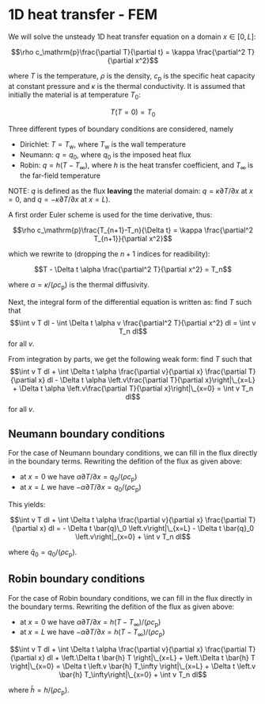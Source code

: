 1D heat transfer - FEM
============

We will solve the unsteady 1D heat transfer equation on a domain $x \in [0,L]$:

$$\rho c_\mathrm{p}\frac{\partial T}{\partial t} = 
\kappa \frac{\partial^2 T}{\partial x^2}$$

where $T$ is the temperature, $\rho$ is the density, $c_\mathrm{p}$ is the
specific heat capacity at constant pressure and $\kappa$ is the thermal 
conductivity. It is assumed that initially the material is at temperature $T_0$:

$$T(T=0)=T_0$$

Three different
types of boundary conditions are considered, namely 
* Dirichlet: $T = T_\mathrm{w}$, where $T_\mathrm{w}$ is the wall temperature
* Neumann: $q=q_0$, where $q_0$ is the imposed heat flux
* Robin: $q=h(T-T_\infty)$, where $h$ is the heat transfer coefficient, and 
$T_\infty$ is the far-field temperature

NOTE: $q$ is defined as the flux **leaving** the material domain: 
$q=\kappa \partial T/\partial x$ at $x=0$, and $q=-\kappa \partial T/\partial x$ at
$x=L$).

A first order Euler scheme is used for the time derivative, thus:

$$\rho c_\mathrm{p}\frac{T_{n+1}-T_n}{\Delta t} = 
\kappa \frac{\partial^2 T_{n+1}}{\partial x^2}$$

which we rewrite to (dropping the $n+1$ indices for readibility):

$$T - \Delta t \alpha \frac{\partial^2 T}{\partial x^2} = T_n$$

where $\alpha = \kappa / (\rho c_\mathrm{p})$ is the thermal diffusivity.

Next, the integral form of the differential equation is written as: find $T$ such that
$$\int v  T dl - \int \Delta t \alpha v \frac{\partial^2 T}{\partial x^2} dl = \int v T_n dl$$
for all $v$.

From integration by parts, we get the following weak form: find $T$ such that
$$\int v  T dl + \int \Delta t \alpha \frac{\partial v}{\partial x} \frac{\partial T}{\partial x} dl - \Delta t \alpha \left.v\frac{\partial T}{\partial x}\right|\_{x=L} + \Delta t \alpha \left.v\frac{\partial T}{\partial x}\right|\_{x=0} = \int v T_n dl$$
for all $v$.

Neumann boundary conditions
--------
For the case of Neumann boundary conditions, we can fill in the flux directly in
the boundary terms. Rewriting the defition of the flux as given above: 

* at $x=0$ we have $\alpha \partial T/\partial x=q_0/(\rho c_\mathrm{p})$
* at $x=L$ we have $-\alpha \partial T/\partial x=q_0/(\rho c_\mathrm{p})$

This yields:

$$\int v  T dl + \int \Delta t \alpha \frac{\partial v}{\partial x} \frac{\partial T}{\partial x} dl = - \Delta t \bar{q}\_0 \left.v\right|\_{x=L} - \Delta t \bar{q}_0 \left.v\right|_{x=0} + \int v T_n dl$$

where $\bar{q}_0 = q_0/(\rho c_\mathrm{p})$.


Robin boundary conditions
--------
For the case of Robin boundary conditions, we can fill in the flux directly in
the boundary terms. Rewriting the defition of the flux as given above:

* at $x=0$ we have $\alpha \partial T/\partial x=h(T-T_\infty)/(\rho c_\mathrm{p})$
* at $x=L$ we have $-\alpha \partial T/\partial x=h(T-T_\infty)/(\rho c_\mathrm{p})$


$$\int v  T dl + \int \Delta t \alpha \frac{\partial v}{\partial x} \frac{\partial T}{\partial x} dl + \left.\Delta t \bar{h} T \right|\_{x=L} + \left.\Delta t \bar{h} T \right|\_{x=0} = \Delta t \left.v \bar{h} T_\infty \right|\_{x=L} + \Delta t \left.v \bar{h} T_\infty\right|\_{x=0} + \int v T_n dl$$

where $\bar{h} = h/(\rho c_\mathrm{p})$.
